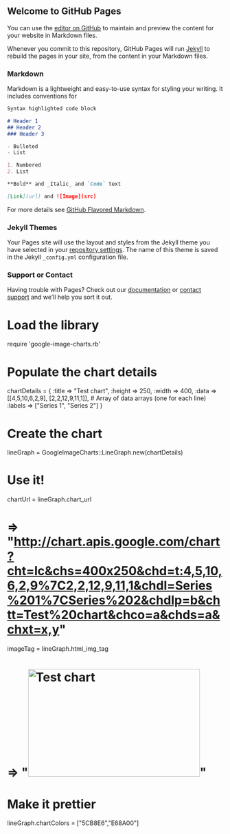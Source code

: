 ## Welcome to GitHub Pages

You can use the [editor on GitHub](https://github.com/azinneera/build-dashboard.github.io/edit/main/README.md) to maintain and preview the content for your website in Markdown files.

Whenever you commit to this repository, GitHub Pages will run [Jekyll](https://jekyllrb.com/) to rebuild the pages in your site, from the content in your Markdown files.

### Markdown

Markdown is a lightweight and easy-to-use syntax for styling your writing. It includes conventions for

```markdown
Syntax highlighted code block

# Header 1
## Header 2
### Header 3

- Bulleted
- List

1. Numbered
2. List

**Bold** and _Italic_ and `Code` text

[Link](url) and ![Image](src)
```

For more details see [GitHub Flavored Markdown](https://guides.github.com/features/mastering-markdown/).

### Jekyll Themes

Your Pages site will use the layout and styles from the Jekyll theme you have selected in your [repository settings](https://github.com/azinneera/build-dashboard.github.io/settings/pages). The name of this theme is saved in the Jekyll `_config.yml` configuration file.

### Support or Contact

Having trouble with Pages? Check out our [documentation](https://docs.github.com/categories/github-pages-basics/) or [contact support](https://support.github.com/contact) and we’ll help you sort it out.

# Load the library
require 'google-image-charts.rb'

# Populate the chart details
chartDetails = {
	:title 	=> "Test chart",
	:height => 250,
	:width 	=> 400,
	:data	=> [[4,5,10,6,2,9], [2,2,12,9,11,1]], # Array of data arrays (one for each line)
	:labels	=> ["Series 1", "Series 2"]
}

# Create the chart
lineGraph = GoogleImageCharts::LineGraph.new(chartDetails)

# Use it!
chartUrl = lineGraph.chart_url
# => "http://chart.apis.google.com/chart?cht=lc&chs=400x250&chd=t:4,5,10,6,2,9%7C2,2,12,9,11,1&chdl=Series%201%7CSeries%202&chdlp=b&chtt=Test%20chart&chco=a&chds=a&chxt=x,y"

imageTag = lineGraph.html_img_tag
# => "<img src='http://chart.apis.google.com/chart?cht=lc&chs=400x250&chd=t:4,5,10,6,2,9%7C2,2,12,9,11,1&chdl=Series%201%7CSeries%202&chdlp=b&chtt=Test%20chart&chco=a&chds=a&chxt=x,ycht=lc&chs=400x250&chd=t:4,5,10,6,2,9%7C2,2,12,9,11,1&chdl=Series%201%7CSeries%202&chdlp=b&chtt=Test%20chart&chco=a&chds=a&chxt=x,y' alt='Test chart' height='250' width='400' />"

# Make it prettier
lineGraph.chartColors = ["5CB8E6","E68A00"]
	

